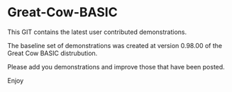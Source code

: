 # Great-Cow-BASIC

This GIT contains the latest user contributed demonstrations. 

The baseline set of demonstrations was created at version 0.98.00 of the Great Cow BASIC distrubution.

Please add you demonstrations and improve those that have been posted.

Enjoy

